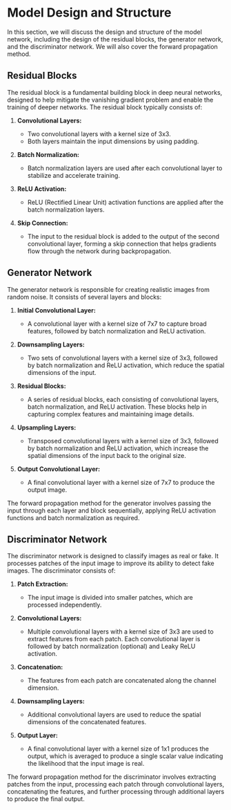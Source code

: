 # Model Design and Structure

In this section, we will discuss the design and structure of the model network, including the design of the residual blocks, the generator network, and the discriminator network. We will also cover the forward propagation method.

## Residual Blocks

The residual block is a fundamental building block in deep neural networks, designed to help mitigate the vanishing gradient problem and enable the training of deeper networks. The residual block typically consists of:

1. **Convolutional Layers:**
   - Two convolutional layers with a kernel size of 3x3.
   - Both layers maintain the input dimensions by using padding.

2. **Batch Normalization:**
   - Batch normalization layers are used after each convolutional layer to stabilize and accelerate training.

3. **ReLU Activation:**
   - ReLU (Rectified Linear Unit) activation functions are applied after the batch normalization layers.

4. **Skip Connection:**
   - The input to the residual block is added to the output of the second convolutional layer, forming a skip connection that helps gradients flow through the network during backpropagation.

## Generator Network

The generator network is responsible for creating realistic images from random noise. It consists of several layers and blocks:

1. **Initial Convolutional Layer:**
   - A convolutional layer with a kernel size of 7x7 to capture broad features, followed by batch normalization and ReLU activation.

2. **Downsampling Layers:**
   - Two sets of convolutional layers with a kernel size of 3x3, followed by batch normalization and ReLU activation, which reduce the spatial dimensions of the input.

3. **Residual Blocks:**
   - A series of residual blocks, each consisting of convolutional layers, batch normalization, and ReLU activation. These blocks help in capturing complex features and maintaining image details.

4. **Upsampling Layers:**
   - Transposed convolutional layers with a kernel size of 3x3, followed by batch normalization and ReLU activation, which increase the spatial dimensions of the input back to the original size.

5. **Output Convolutional Layer:**
   - A final convolutional layer with a kernel size of 7x7 to produce the output image.

The forward propagation method for the generator involves passing the input through each layer and block sequentially, applying ReLU activation functions and batch normalization as required.

## Discriminator Network

The discriminator network is designed to classify images as real or fake. It processes patches of the input image to improve its ability to detect fake images. The discriminator consists of:

1. **Patch Extraction:**
   - The input image is divided into smaller patches, which are processed independently.

2. **Convolutional Layers:**
   - Multiple convolutional layers with a kernel size of 3x3 are used to extract features from each patch. Each convolutional layer is followed by batch normalization (optional) and Leaky ReLU activation.

3. **Concatenation:**
   - The features from each patch are concatenated along the channel dimension.

4. **Downsampling Layers:**
   - Additional convolutional layers are used to reduce the spatial dimensions of the concatenated features.

5. **Output Layer:**
   - A final convolutional layer with a kernel size of 1x1 produces the output, which is averaged to produce a single scalar value indicating the likelihood that the input image is real.

The forward propagation method for the discriminator involves extracting patches from the input, processing each patch through convolutional layers, concatenating the features, and further processing through additional layers to produce the final output.
